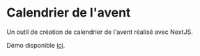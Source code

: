 # Calendrier de l'avent

Un outil de création de calendrier de l'avent réalisé avec NextJS.

Démo disponible [ici](https://ecalendrier.net).
